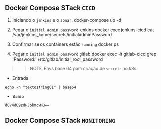 ## Docker Compose STack `CICD`

1. Iniciando o `jenkins` e o `sonar`.
docker-compose up -d

2. Pegar o `initial admin password` jenkins
docker exec jenkins-cicd cat /var/jenkins_home/secrets/initialAdminPassword

3. Confirmar se os containers estão `running`
docker ps

4. Pegar o `initial admin password` gitlab
docker exec -it gitlab-cicd grep 'Password:' /etc/gitlab/initial_root_password

>> NOTE: Envs base 64 para criação de `secrets` no k8s
- Entrada
```console
echo -n "textostring01" | base64
```
- Saída
```console
dGV4dG9zdHJpbmcwMQ==
```

## Docker Compose STack `MONITORING`